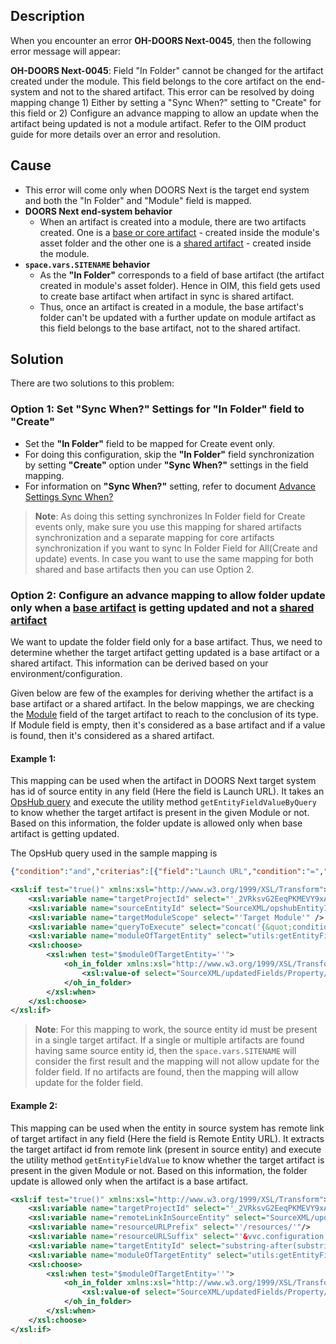 ## Description

When you encounter an error **OH-DOORS Next-0045**, then the following error message will appear:

**OH-DOORS Next-0045**: Field "In Folder" cannot be changed for the artifact created under the module. This field belongs to the core artifact on the end-system and not to the shared artifact. This error can be resolved by doing mapping change 1) Either by setting a "Sync When?" setting to "Create" for this field or 2) Configure an advance mapping to allow an update when the artifact being updated is not a module artifact. Refer to the OIM product guide for more details over an error and resolution.

## Cause

* This error will come only when DOORS Next is the target end system and both the "In Folder" and "Module" field is mapped.
* **DOORS Next end-system behavior**  
  * When an artifact is created into a module, there are two artifacts created. One is a [base or core artifact](../../../../connectors/ibm-rational-doors-next-generation.md#glossary) - created inside the module's asset folder and the other one is a [shared artifact](../../../../connectors/ibm-rational-doors-next-generation.md#glossary) - created inside the module.
* **<code class="expression">space.vars.SITENAME</code> behavior**  
  * As the **"In Folder"** corresponds to a field of base artifact (the artifact created in module's asset folder). Hence in OIM, this field gets used to create base artifact when artifact in sync is shared artifact.  
  * Thus, once an artifact is created in a module, the base artifact's folder can't be updated with a further update on module artifact as this field belongs to the base artifact, not to the shared artifact.

## Solution

There are two solutions to this problem:

### Option 1: Set "Sync When?" Settings for "In Folder" field to "Create"

* Set the **"In Folder"** field to be mapped for Create event only.
* For doing this configuration, skip the **"In Folder"** field synchronization by setting **"Create"** option under **"Sync When?"** settings in the field mapping.
* For information on **"Sync When?"** setting, refer to document [Advance Settings Sync When?](../../../../integrate/mapping-configuration.md#sync-when)

> **Note**: As doing this setting synchronizes In Folder field for Create events only, make sure you use this mapping for shared artifacts synchronization and a separate mapping for core artifacts synchronization if you want to sync In Folder Field for All(Create and update) events. In case you want to use the same mapping for both shared and base artifacts then you can use Option 2.

### Option 2: Configure an advance mapping to allow folder update only when a [base artifact](../../../../connectors/ibm-rational-doors-next-generation.md#glossary) is getting updated and not a [shared artifact](../../../../connectors/ibm-rational-doors-next-generation.md#glossary)

We want to update the folder field only for a base artifact. Thus, we need to determine whether the target artifact getting updated is a base artifact or a shared artifact. This information can be derived based on your environment/configuration.

Given below are few of the examples for deriving whether the artifact is a base artifact or a shared artifact. In the below mappings, we are checking the [Module](../../../../connectors/ibm-rational-doors-next-generation.md#fields-available-in-doors-ng) field of the target artifact to reach to the conclusion of its type. If Module field is empty, then it's considered as a base artifact and if a value is found, then it's considered as a shared artifact.

#### Example 1:

This mapping can be used when the artifact in DOORS Next target system has id of source entity in any field (Here the field is Launch URL). It takes an [OpsHub query](../../../../integrate/opshub-query-format.md#query-structure) and execute the utility method `getEntityFieldValueByQuery` to know whether the target artifact is present in the given Module or not. Based on this information, the folder update is allowed only when base artifact is getting updated.

The OpsHub query used in the sample mapping is  
```json
{"condition":"and","criterias":[{"field":"Launch URL","condition":"=","value":"<Source entity id>"},{"field":"Module","condition":"=","value":"<Module name>"}]}
```

```xml
<xsl:if test="true()" xmlns:xsl="http://www.w3.org/1999/XSL/Transform">
    <xsl:variable name="targetProjectId" select="'_2VRksvG2EeqPKMEVY9xANg:::_Ss6VYB25EeuQ3q-hiHNzSg:::_StDfVh25EeuQ3q-hiHNzSg'" />
    <xsl:variable name="sourceEntityId" select="SourceXML/opshubEntityId" />
    <xsl:variable name="targetModuleScope" select="'Target Module'" />
    <xsl:variable name="queryToExecute" select="concat('{&quot;condition&quot;:&quot;and&quot;,&quot;criterias&quot;:[{&quot;field&quot;:&quot;Launch URL&quot;,&quot;condition&quot;:&quot;=&quot;,&quot;value&quot;:&quot;',$sourceEntityId,'&quot;},{&quot;field&quot;:&quot;Module&quot;,&quot;condition&quot;:&quot;=&quot;,&quot;value&quot;:&quot;',$targetModuleScope,'&quot;}]}')" />
    <xsl:variable name="moduleOfTargetEntity" select="utils:getEntityFieldValueByQuery($workflowId,$targetSystemId,$targetProjectId,'Requirement(Text)',$queryToExecute,'oh_module')" />
    <xsl:choose>
        <xsl:when test="$moduleOfTargetEntity=''">
            <oh_in_folder xmlns:xsl="http://www.w3.org/1999/XSL/Transform">
                <xsl:value-of select="SourceXML/updatedFields/Property/oh__in__folder"/>
            </oh_in_folder>
        </xsl:when>
    </xsl:choose>
</xsl:if>
```

> **Note**: For this mapping to work, the source entity id must be present in a single target artifact. If a single or multiple artifacts are found having same source entity id, then the <code class="expression">space.vars.SITENAME</code> will consider the first result and the mapping will not allow update for the folder field. If no artifacts are found, then the mapping will allow update for the folder field.

#### Example 2:

This mapping can be used when the entity in source system has remote link of target artifact in any field (Here the field is Remote Entity URL). It extracts the target artifact id from remote link (present in source entity) and execute the utility method `getEntityFieldValue` to know whether the target artifact is present in the given Module or not. Based on this information, the folder update is allowed only when the artifact is a base artifact.

```xml
<xsl:if test="true()" xmlns:xsl="http://www.w3.org/1999/XSL/Transform">
    <xsl:variable name="targetProjectId" select="'_2VRksvG2EeqPKMEVY9xANg:::_Ss6VYB25EeuQ3q-hiHNzSg:::_StDfVh25EeuQ3q-hiHNzSg'" />
    <xsl:variable name="remoteLinkInSourceEntity" select="SourceXML/updatedFields/Property/Remote-space-Entity-space-URL" />
    <xsl:variable name="resourceURLPrefix" select="'/resources/'"/>
    <xsl:variable name="resourceURLSuffix" select="'&vvc.configuration'"/>
    <xsl:variable name="targetEntityId" select="substring-after(substring-before($remoteLinkInSourceEntity,$resourceURLSuffix),$resourceURLPrefix)"/>
    <xsl:variable name="moduleOfTargetEntity" select="utils:getEntityFieldValue($workflowId,$targetSystemId,$targetProjectId,$targetEntityId,'oh_module')" />
    <xsl:choose>
        <xsl:when test="$moduleOfTargetEntity=''">
            <oh_in_folder xmlns:xsl="http://www.w3.org/1999/XSL/Transform">
                <xsl:value-of select="SourceXML/updatedFields/Property/oh__in__folder"/>
            </oh_in_folder>
        </xsl:when>
    </xsl:choose>
</xsl:if>
```

